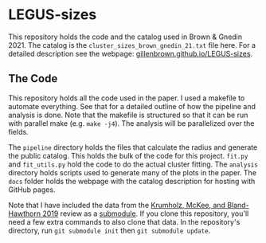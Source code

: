 # LEGUS-sizes
This repository holds the code and the catalog used in Brown & Gnedin 2021. The catalog is the `cluster_sizes_brown_gnedin_21.txt` file here. For a detailed description see the webpage: [gillenbrown.github.io/LEGUS-sizes](https://gillenbrown.github.io/LEGUS-sizes).

## The Code
This repository holds all the code used in the paper. I used a makefile to automate everything. See that for a detailed outline of how the pipeline and analysis is done. Note that the makefile is structured so that it can be run with parallel make (e.g. `make -j4`). The analysis will be parallelized over the fields.

The `pipeline` directory holds the files that calculate the radius and generate the public catalog. This holds the bulk of the code for this project. `fit.py` and `fit_utils.py` hold the code to do the actual cluster fitting.  The `analysis` directory holds scripts used to generate many of the plots in the paper. The `docs` folder holds the webpage with the catalog description for hosting with GitHub pages.

Note that I have included the data from the [Krumholz, McKee, and Bland-Hawthorn 2019](https://ui.adsabs.harvard.edu/abs/2019ARA%26A..57..227K/abstract) review as a [submodule](https://bitbucket.org/krumholz/cluster_review). If you clone this repository, you'll need a few extra commands to also clone that data. In the repository's directory, run `git submodule init` then `git submodule update`.